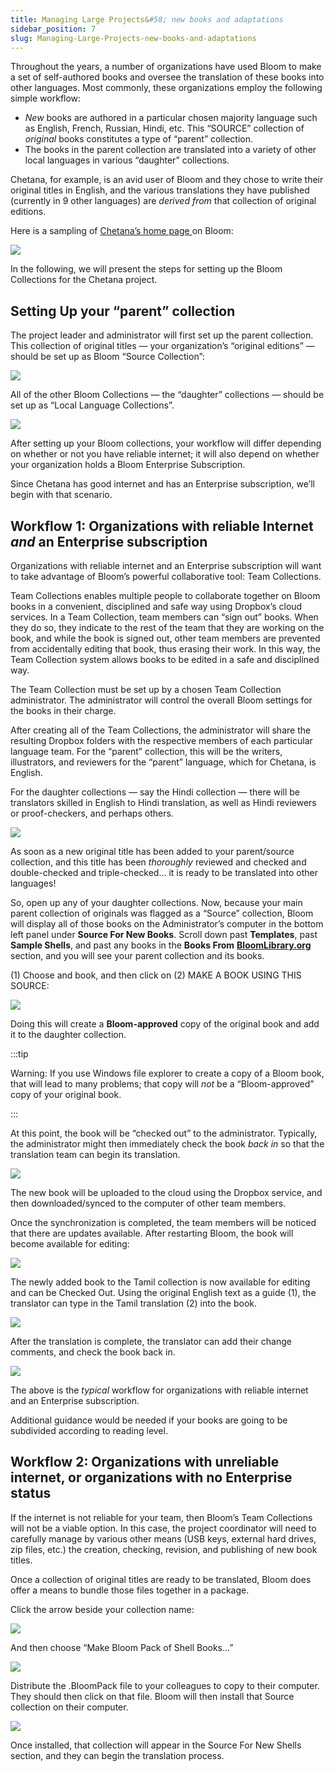 ```yaml
---
title: Managing Large Projects&#58; new books and adaptations
sidebar_position: 7
slug: Managing-Large-Projects-new-books-and-adaptations
---
```




Throughout the years, a number of organizations have used Bloom to make a set of self-authored books and oversee the translation of these books into other languages. Most commonly, these organizations employ the following simple workflow:

- _New_ books are authored in a particular chosen majority language such as English, French, Russian, Hindi, etc. This “SOURCE” collection of _original_ books constitutes a type of “parent” collection.
- The books in the parent collection are translated into a variety of other local languages in various “daughter” collections.

Chetana, for example, is an avid user of Bloom and they chose to write their original titles in English, and the various translations they have published (currently in 9 other languages) are _derived from_ that collection of original editions. 


Here is a sampling of [Chetana’s home page ](https://bloomlibrary.org/chetana)on Bloom:


![](./1271721441.png)


In the following, we will present the steps for setting up the Bloom Collections for the Chetana project.


## Setting Up your “parent” collection


The project leader and administrator will first set up the parent collection. This collection of original titles — your organization’s “original editions” — should be set up as Bloom “Source Collection”:


![](./1469300749.png)


All of the other Bloom Collections — the “daughter” collections — should be set up as “Local Language Collections”.


![](./693532564.png)


After setting up your Bloom collections, your workflow will differ depending on whether or not you have reliable internet; it will also depend on whether your organization holds a Bloom Enterprise Subscription. 


Since Chetana has good internet and has an Enterprise subscription, we’ll begin with that scenario.


## Workflow 1: Organizations with reliable Internet _and_ an Enterprise subscription


Organizations with reliable internet and an Enterprise subscription will want to take advantage of Bloom’s powerful collaborative tool: Team Collections. 


Team Collections enables multiple people to collaborate together on Bloom books in a convenient, disciplined and safe way using Dropbox’s cloud services. In a Team Collection, team members can “sign out” books. When they do so, they indicate to the rest of the team that they are working on the book, and while the book is signed out, other team members are prevented from accidentally editing that book, thus erasing their work. In this way, the Team Collection system allows books to be edited in a safe and disciplined way.


The Team Collection must be set up by a chosen Team Collection administrator. The administrator will control the overall Bloom settings for the books in their charge.


After creating all of the Team Collections, the administrator will share the resulting Dropbox folders with the respective members of each particular language team. For the “parent” collection, this will be the writers, illustrators, and reviewers for the “parent” language, which for Chetana, is English. 


For the daughter collections — say the Hindi collection — there will be translators skilled in English to Hindi translation, as well as Hindi reviewers or proof-checkers, and perhaps others.


![](./29814677.png)


As soon as a new original title has been added to your parent/source collection, and this title has been _thoroughly_ reviewed and checked and double-checked and triple-checked… it is ready to be translated into other languages! 


So, open up any of your daughter collections. Now, because your main parent collection of originals was flagged as a “Source” collection, Bloom will display all of those books on the Administrator’s computer in the bottom left panel under **Source For New Books**. Scroll down past **Templates**, past **Sample Shells**, and past any books in the **Books From** [**BloomLibrary.org**](http://BloomLibrary.org) section, and you will see your parent collection and its books. 


(1) Choose and book, and then click on (2) MAKE A BOOK USING THIS SOURCE:


![](./2012128549.png)


Doing this will create a **Bloom-approved** copy of the original book and add it to the daughter collection. 


:::tip

Warning: If you use Windows file explorer to create a copy of a Bloom book, that will lead to many problems; that copy will _not_ be a “Bloom-approved” copy of your original book.

:::



At this point, the book will be “checked out” to the administrator. Typically, the administrator might then immediately check the book _back in_ so that the translation team can begin its translation.


![](./775949931.png)


The new book will be uploaded to the cloud using the Dropbox service, and then downloaded/synced to the computer of other team members. 


Once the synchronization is completed, the team members will be noticed that there are updates available. After restarting Bloom, the book will become available for editing:


![](./2115815511.png)


The newly added book to the Tamil collection is now available for editing and can be Checked Out. Using the original English text as a guide (1), the translator can type in the Tamil translation (2) into the book.


![](./1872549399.png)


After the translation is complete, the translator can add their change comments, and check the book back in. 


![](./2078882203.png)


The above is the _typical_ workflow for organizations with reliable internet and an Enterprise subscription. 


Additional guidance would be needed if your books are going to be subdivided according to reading level.


## Workflow 2: Organizations with unreliable internet, or organizations with no Enterprise status


If the internet is not reliable for your team, then Bloom’s Team Collections will not be a viable option. In this case, the project coordinator will need to carefully manage by various other means (USB keys, external hard drives, zip files, etc.) the creation, checking, revision, and publishing of new book titles.


Once a collection of original titles are ready to be translated, Bloom does offer a means to bundle those files together in a package. 


Click the arrow beside your collection name:


![](./1662008181.png)


And then choose “Make Bloom Pack of Shell Books…”


![](./1575640529.png)


Distribute the .BloomPack file to your colleagues to copy to their computer. They should then click on that file. Bloom will then install that Source collection on their computer.


![](./877570578.png)


Once installed, that collection will appear in the Source For New Shells section, and they can begin the translation process.

